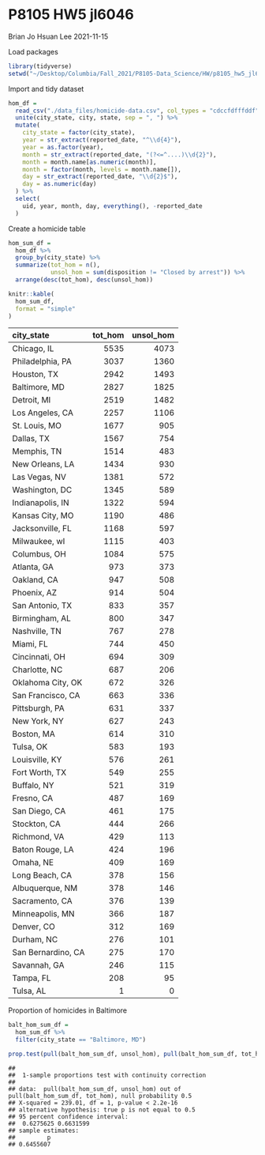P8105 HW5 jl6046
================
Brian Jo Hsuan Lee
2021-11-15

Load packages

``` r
library(tidyverse)
setwd("~/Desktop/Columbia/Fall_2021/P8105-Data_Science/HW/p8105_hw5_jl6046/")
```

Import and tidy dataset

``` r
hom_df = 
  read_csv("./data_files/homicide-data.csv", col_types = "cdccfdfffddf") %>% 
  unite(city_state, city, state, sep = ", ") %>% 
  mutate(
    city_state = factor(city_state),
    year = str_extract(reported_date, "^\\d{4}"),
    year = as.factor(year),
    month = str_extract(reported_date, "(?<=^....)\\d{2}"),
    month = month.name[as.numeric(month)],
    month = factor(month, levels = month.name[]),
    day = str_extract(reported_date, "\\d{2}$"),
    day = as.numeric(day)
  ) %>% 
  select(
    uid, year, month, day, everything(), -reported_date
  )
```

Create a homicide table

``` r
hom_sum_df = 
  hom_df %>% 
  group_by(city_state) %>% 
  summarize(tot_hom = n(),
            unsol_hom = sum(disposition != "Closed by arrest")) %>% 
  arrange(desc(tot_hom), desc(unsol_hom))

knitr::kable(
  hom_sum_df,
  format = "simple"
)
```

| city\_state        | tot\_hom | unsol\_hom |
|:-------------------|---------:|-----------:|
| Chicago, IL        |     5535 |       4073 |
| Philadelphia, PA   |     3037 |       1360 |
| Houston, TX        |     2942 |       1493 |
| Baltimore, MD      |     2827 |       1825 |
| Detroit, MI        |     2519 |       1482 |
| Los Angeles, CA    |     2257 |       1106 |
| St. Louis, MO      |     1677 |        905 |
| Dallas, TX         |     1567 |        754 |
| Memphis, TN        |     1514 |        483 |
| New Orleans, LA    |     1434 |        930 |
| Las Vegas, NV      |     1381 |        572 |
| Washington, DC     |     1345 |        589 |
| Indianapolis, IN   |     1322 |        594 |
| Kansas City, MO    |     1190 |        486 |
| Jacksonville, FL   |     1168 |        597 |
| Milwaukee, wI      |     1115 |        403 |
| Columbus, OH       |     1084 |        575 |
| Atlanta, GA        |      973 |        373 |
| Oakland, CA        |      947 |        508 |
| Phoenix, AZ        |      914 |        504 |
| San Antonio, TX    |      833 |        357 |
| Birmingham, AL     |      800 |        347 |
| Nashville, TN      |      767 |        278 |
| Miami, FL          |      744 |        450 |
| Cincinnati, OH     |      694 |        309 |
| Charlotte, NC      |      687 |        206 |
| Oklahoma City, OK  |      672 |        326 |
| San Francisco, CA  |      663 |        336 |
| Pittsburgh, PA     |      631 |        337 |
| New York, NY       |      627 |        243 |
| Boston, MA         |      614 |        310 |
| Tulsa, OK          |      583 |        193 |
| Louisville, KY     |      576 |        261 |
| Fort Worth, TX     |      549 |        255 |
| Buffalo, NY        |      521 |        319 |
| Fresno, CA         |      487 |        169 |
| San Diego, CA      |      461 |        175 |
| Stockton, CA       |      444 |        266 |
| Richmond, VA       |      429 |        113 |
| Baton Rouge, LA    |      424 |        196 |
| Omaha, NE          |      409 |        169 |
| Long Beach, CA     |      378 |        156 |
| Albuquerque, NM    |      378 |        146 |
| Sacramento, CA     |      376 |        139 |
| Minneapolis, MN    |      366 |        187 |
| Denver, CO         |      312 |        169 |
| Durham, NC         |      276 |        101 |
| San Bernardino, CA |      275 |        170 |
| Savannah, GA       |      246 |        115 |
| Tampa, FL          |      208 |         95 |
| Tulsa, AL          |        1 |          0 |

Proportion of homicides in Baltimore

``` r
balt_hom_sum_df =
  hom_sum_df %>% 
  filter(city_state == "Baltimore, MD")

prop.test(pull(balt_hom_sum_df, unsol_hom), pull(balt_hom_sum_df, tot_hom))
```

    ## 
    ##  1-sample proportions test with continuity correction
    ## 
    ## data:  pull(balt_hom_sum_df, unsol_hom) out of pull(balt_hom_sum_df, tot_hom), null probability 0.5
    ## X-squared = 239.01, df = 1, p-value < 2.2e-16
    ## alternative hypothesis: true p is not equal to 0.5
    ## 95 percent confidence interval:
    ##  0.6275625 0.6631599
    ## sample estimates:
    ##         p 
    ## 0.6455607
